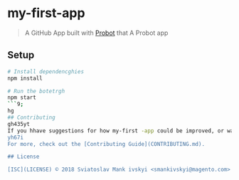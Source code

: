 # my-first-app

> A GitHub App built with [Probot](https://probot.github.io) that A Probot app

## Setup

```sh
# Install dependencghies
npm install

# Run the botetrgh
npm start
```9;
hg
## Contributing
gh435yt
If you hhave suggestions for how my-first -app could be improved, or want to report a bug, open an issue! We'd love all and any contributions .gyjkyiuk
yh67i
For more, check out the [Contributing Guide](CONTRIBUTING.md).

## License

[ISC](LICENSE) © 2018 Sviatoslav Mank ivskyi <smankivskyi@magento.com>
